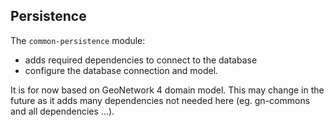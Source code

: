 ## Persistence

The `common-persistence` module:
* adds required dependencies to connect to the database
* configure the database connection and model.

It is for now based on GeoNetwork 4 domain model. This may change in the future as it adds many dependencies not needed here (eg. gn-commons and all dependencies ...).
